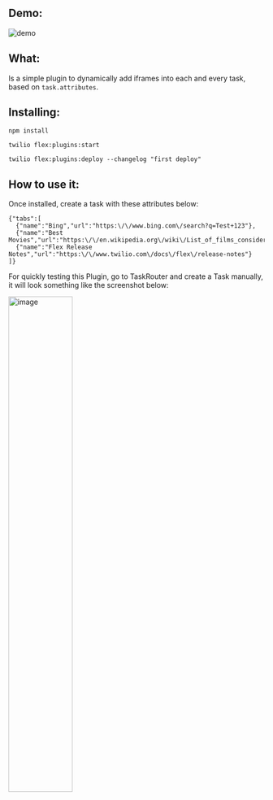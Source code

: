 ## Demo:

![demo](https://user-images.githubusercontent.com/1012787/201762824-3707cd50-401b-4991-82ec-03c48f5dacde.gif)

## What:

Is a simple plugin to dynamically add iframes into each and every task, based on `task.attributes`.

## Installing:

`npm install`

`twilio flex:plugins:start`

`twilio flex:plugins:deploy --changelog "first deploy"`

## How to use it:

Once installed, create a task with these attributes below:

```
{"tabs":[
  {"name":"Bing","url":"https:\/\/www.bing.com\/search?q=Test+123"},
  {"name":"Best Movies","url":"https:\/\/en.wikipedia.org\/wiki\/List_of_films_considered_the_best"},
  {"name":"Flex Release Notes","url":"https:\/\/www.twilio.com\/docs\/flex\/release-notes"}
]}
```

For quickly testing this Plugin, go to TaskRouter and create a Task manually, it will look something like the screenshot below:

<img width="50%" alt="image" src="https://user-images.githubusercontent.com/1012787/201761348-0f3ba2a9-3072-41cc-b4e6-531acf77c91f.png">
